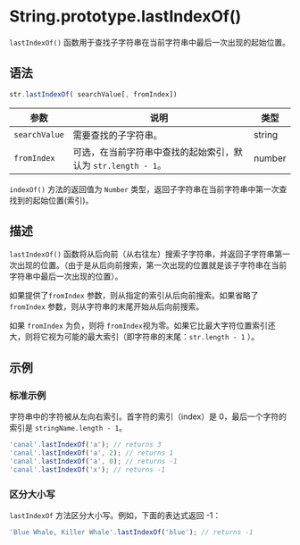 # String.prototype.lastIndexOf()

`lastIndexOf()` 函数用于查找子字符串在当前字符串中最后一次出现的起始位置。

## 语法

```js
str.lastIndexOf( searchValue[, fromIndex])
```

| 参数          | 说明                                                         | 类型   |
| ------------- | ------------------------------------------------------------ | ------ |
| `searchValue` | 需要查找的子字符串。                                         | string |
| `fromIndex`   | 可选，在当前字符串中查找的起始索引，默认为 `str.length - 1`。 | number |

`indexOf()` 方法的返回值为 `Number` 类型，返回子字符串在当前字符串中第一次查找到的起始位置(索引)。

## 描述

`lastIndexOf()` 函数将从后向前（从右往左）搜索子字符串，并返回子字符串第一次出现的位置。（由于是从后向前搜索，第一次出现的位置就是该子字符串在当前字符串中最后一次出现的位置）。

如果提供了`fromIndex` 参数，则从指定的索引从后向前搜索。如果省略了 `fromIndex` 参数，则从字符串的末尾开始从后向前搜索。

如果 `fromIndex` 为负，则将 `fromIndex`视为零。如果它比最大字符位置索引还大，则将它视为可能的最大索引（即字符串的末尾：`str.length - 1` ）。

## 示例

### 标准示例

字符串中的字符被从左向右索引。首字符的索引（index）是 0，最后一个字符的索引是 `stringName.length - 1`。

```js
'canal'.lastIndexOf('a'); // returns 3
'canal'.lastIndexOf('a', 2); // returns 1
'canal'.lastIndexOf('a', 0); // returns -1
'canal'.lastIndexOf('x'); // returns -1
```

### 区分大小写

`lastIndexOf` 方法区分大小写。例如，下面的表达式返回 -1：

```js
'Blue Whale, Killer Whale'.lastIndexOf('blue'); // returns -1
```
